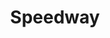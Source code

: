 ---
title: "Speedway"
url: /anderson/speedway-drive-martin-luther-king-junior-boulevard/
shop: convenience
---